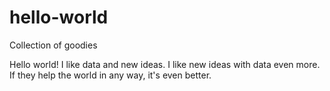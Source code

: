 # hello-world
Collection of goodies

Hello world!
I like data and new ideas. I like new ideas with data even more.
If they help the world in any way, it's even better.
